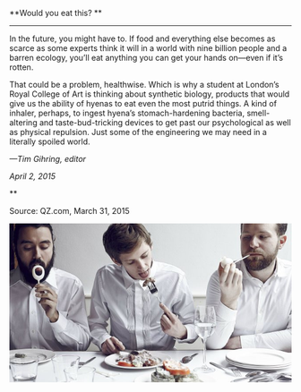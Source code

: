 **Would you eat this? **

****

In the future, you might have to. If food and everything else becomes as scarce as some experts think it will in a world with nine billion people and a barren ecology, you’ll eat anything you can get your hands on—even if it’s rotten.

That could be a problem, healthwise. Which is why a student at London’s Royal College of Art is thinking about synthetic biology, products that would give us the ability of hyenas to eat even the most putrid things. A kind of inhaler, perhaps, to ingest hyena’s stomach-hardening bacteria, smell-altering and taste-bud-tricking devices to get past our psychological as well as physical repulsion. Just some of the engineering we may need in a literally spoiled world.

*—Tim Gihring, editor*

*April 2, 2015*

**

Source: QZ.com, March 31, 2015

![](../images/15_4_2_87.4_HyenaHumansEDIT-1.jpg)
